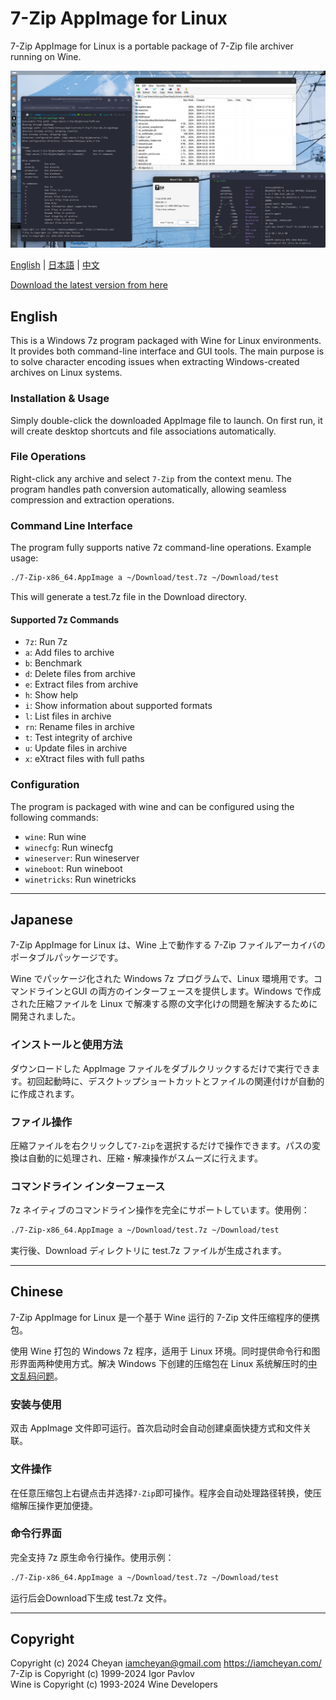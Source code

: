 # 7-Zip AppImage for Linux
7-Zip AppImage for Linux is a portable package of 7-Zip file archiver running on Wine.

![7z GUI Interface](image.png)

[English](#english) | [日本語](#japanese) | [中文](#chinese)

[Download the latest version from here](https://github.com/iamcheyan/7z-for-Linux/releases/tag/7z)

## English

This is a Windows 7z program packaged with Wine for Linux environments. It provides both command-line interface and GUI tools. The main purpose is to solve character encoding issues when extracting Windows-created archives on Linux systems.

### Installation & Usage

Simply double-click the downloaded AppImage file to launch. On first run, it will create desktop shortcuts and file associations automatically.

### File Operations

Right-click any archive and select `7-Zip` from the context menu. The program handles path conversion automatically, allowing seamless compression and extraction operations.

### Command Line Interface

The program fully supports native 7z command-line operations. Example usage:

```bash
./7-Zip-x86_64.AppImage a ~/Download/test.7z ~/Download/test
```

This will generate a test.7z file in the Download directory.

#### Supported 7z Commands

* `7z`: Run 7z
* `a`: Add files to archive
* `b`: Benchmark
* `d`: Delete files from archive
* `e`: Extract files from archive
* `h`: Show help
* `i`: Show information about supported formats
* `l`: List files in archive
* `rn`: Rename files in archive
* `t`: Test integrity of archive
* `u`: Update files in archive
* `x`: eXtract files with full paths

### Configuration

The program is packaged with wine and can be configured using the following commands:

* `wine`: Run wine
* `winecfg`: Run winecfg
* `wineserver`: Run wineserver
* `wineboot`: Run wineboot
* `winetricks`: Run winetricks

---

## Japanese

7-Zip AppImage for Linux は、Wine 上で動作する 7-Zip ファイルアーカイバのポータブルパッケージです。

Wine でパッケージ化された Windows 7z プログラムで、Linux 環境用です。コマンドラインとGUI の両方のインターフェースを提供します。Windows で作成された圧縮ファイルを Linux で解凍する際の文字化けの問題を解決するために開発されました。

### インストールと使用方法

ダウンロードした AppImage ファイルをダブルクリックするだけで実行できます。初回起動時に、デスクトップショートカットとファイルの関連付けが自動的に作成されます。

### ファイル操作

圧縮ファイルを右クリックして`7-Zip`を選択するだけで操作できます。パスの変換は自動的に処理され、圧縮・解凍操作がスムーズに行えます。

### コマンドライン インターフェース

7z ネイティブのコマンドライン操作を完全にサポートしています。使用例：

```bash
./7-Zip-x86_64.AppImage a ~/Download/test.7z ~/Download/test
```

実行後、Download ディレクトリに test.7z ファイルが生成されます。

---

## Chinese

7-Zip AppImage for Linux 是一个基于 Wine 运行的 7-Zip 文件压缩程序的便携包。

使用 Wine 打包的 Windows 7z 程序，适用于 Linux 环境。同时提供命令行和图形界面两种使用方式。解决 Windows 下创建的压缩包在 Linux 系统解压时的[中文乱码问题](https://superuser.com/questions/554108/extracting-a-zip-file-with-japanese-characters-in-the-archive-s-filenames)。

### 安装与使用

双击 AppImage 文件即可运行。首次启动时会自动创建桌面快捷方式和文件关联。

### 文件操作

在任意压缩包上右键点击并选择`7-Zip`即可操作。程序会自动处理路径转换，使压缩解压操作更加便捷。

### 命令行界面

完全支持 7z 原生命令行操作。使用示例：

```bash
./7-Zip-x86_64.AppImage a ~/Download/test.7z ~/Download/test
```

运行后会Download下生成 test.7z 文件。

---

## Copyright

Copyright (c) 2024 Cheyan <iamcheyan@gmail.com> https://iamcheyan.com/  
7-Zip is Copyright (c) 1999-2024 Igor Pavlov  
Wine is Copyright (c) 1993-2024 Wine Developers
